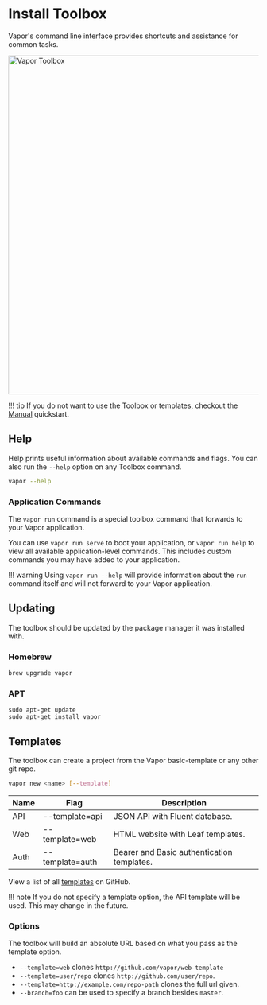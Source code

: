 # Install Toolbox

Vapor's command line interface provides shortcuts and assistance for common tasks.

<img width="682" alt="Vapor Toolbox" src="https://cloud.githubusercontent.com/assets/1342803/23553208/26af9a0e-0020-11e7-8ed5-1ce09407ae8e.png">

!!! tip
    If you do not want to use the Toolbox or templates, checkout the [Manual](manual.md) quickstart.


## Help

Help prints useful information about available commands and flags. You can also run the `--help` option on any Toolbox command.

```sh
vapor --help
```

### Application Commands

The `vapor run` command is a special toolbox command that forwards to your Vapor application.

You can use `vapor run serve` to boot your application, or `vapor run help` to view all available application-level commands. This includes custom commands you may have added to your application.

!!! warning
	Using `vapor run --help` will provide information about the `run` command itself and will not forward to your Vapor application.

## Updating

The toolbox should be updated by the package manager it was installed with.

### Homebrew

```sh
brew upgrade vapor
```

### APT

```
sudo apt-get update
sudo apt-get install vapor
```

## Templates

The toolbox can create a project from the Vapor basic-template or any other git repo.

```sh
vapor new <name> [--template]
```

| Name | Flag            | Description                                |
|------|-----------------|--------------------------------------------|
| API  | --template=api  | JSON API with Fluent database.             |
| Web  | --template=web  | HTML website with Leaf templates.          |
| Auth | --template=auth | Bearer and Basic authentication templates. |

View a list of all [templates](https://github.com/search?utf8=✓&q=topic%3Avapor+topic%3Atemplate&type=Repositories) on GitHub.

!!! note
    If you do not specify a template option, the API template will be used.
    This may change in the future.

### Options

The toolbox will build an absolute URL based on what you pass as the template option. 

- `--template=web` clones `http://github.com/vapor/web-template`
- `--template=user/repo` clones `http://github.com/user/repo`.
- `--template=http://example.com/repo-path` clones the full url given.
- `--branch=foo` can be used to specify a branch besides `master`.

